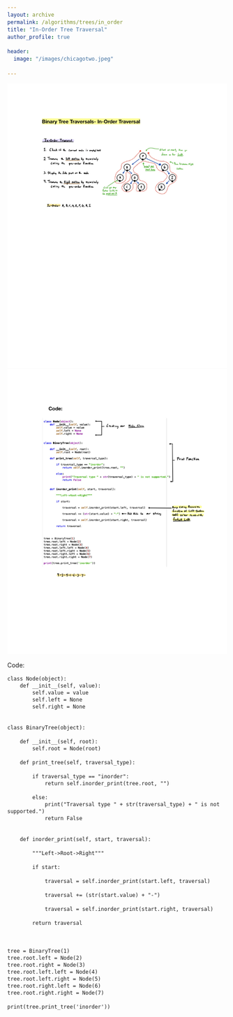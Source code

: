 ```yaml
---
layout: archive
permalink: /algorithms/trees/in_order
title: "In-Order Tree Traversal"
author_profile: true

header:
  image: "/images/chicagotwo.jpeg"
  
---
```



![inserting an Image](/images/tree/in_order/Page1.jpg)
![inserting an Image](/images/tree/in_order/Page2.jpg)

Code:

    class Node(object):
        def __init__(self, value):
            self.value = value
            self.left = None
            self.right = None


    class BinaryTree(object):

        def __init__(self, root):
            self.root = Node(root)

        def print_tree(self, traversal_type):

            if traversal_type == "inorder":
                return self.inorder_print(tree.root, "")

            else:
                print("Traversal type " + str(traversal_type) + " is not supported.")
                return False


        def inorder_print(self, start, traversal):

            """Left->Root->Right"""

            if start:

                traversal = self.inorder_print(start.left, traversal)

                traversal += (str(start.value) + "-")

                traversal = self.inorder_print(start.right, traversal)

            return traversal



    tree = BinaryTree(1)
    tree.root.left = Node(2)
    tree.root.right = Node(3)
    tree.root.left.left = Node(4)
    tree.root.left.right = Node(5)
    tree.root.right.left = Node(6)
    tree.root.right.right = Node(7)

    print(tree.print_tree('inorder'))